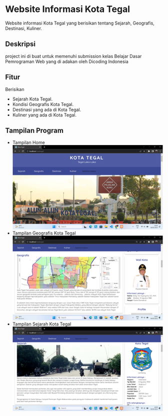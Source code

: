 # Website Informasi Kota Tegal

Website informasi Kota Tegal yang berisikan tentang Sejarah, Geografis, Destinasi, Kuliner.

## Deskripsi

project ini di buat untuk memenuhi submission kelas Belajar Dasar Pemrograman Web yang di adakan oleh Dicoding Indonesia

## Fitur
Berisikan
- Sejarah Kota Tegal.
- Kondisi Geografis Kota Tegal.
- Destinasi yang ada di Kota Tegal.
- Kuliner yang ada di Kota Tegal.

## Tampilan Program
- Tampilan Home
  ![alt text](https://github.com/Wimass/kotategal/blob/master/assets/image/Tampilan%20Home.png)
- Tampilan Geografis Kota Tegal
  ![alt text](https://github.com/Wimass/kotategal/blob/master/assets/image/Tampilan%20Geografis.png)
- Tampilan Sejarah Kota Tegal 
  ![alt text](https://github.com/Wimass/kotategal/blob/master/assets/image/Tampilan%20Sejarah.png)
